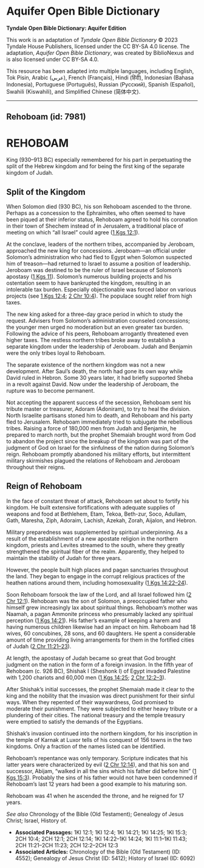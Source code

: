 # Aquifer Open Bible Dictionary

**Tyndale Open Bible Dictionary: Aquifer Edition**

This work is an adaptation of *Tyndale Open Bible Dictionary* © 2023 Tyndale House Publishers, licensed under the CC BY\-SA 4\.0 license. The adaptation, *Aquifer Open Bible Dictionary*, was created by BiblioNexus and is also licensed under CC BY\-SA 4\.0\.

This resource has been adapted into multiple languages, including English, Tok Pisin, Arabic (عربي), French (Français), Hindi (हिंदी), Indonesian (Bahasa Indonesia), Portuguese (Português), Russian (Русский), Spanish (Español), Swahili (Kiswahili), and Simplified Chinese (简体中文).



--------------------------------

## Rehoboam (id: 7981)

REHOBOAM
========

King (930–913 BC) especially remembered for his part in perpetuating the split of the Hebrew kingdom and for being the first king of the separate kingdom of Judah.

Split of the Kingdom
--------------------

When Solomon died (930 BC), his son Rehoboam ascended to the throne. Perhaps as a concession to the Ephraimites, who often seemed to have been piqued at their inferior status, Rehoboam agreed to hold his coronation in their town of Shechem instead of in Jerusalem, a traditional place of meeting on which “all Israel” could agree ([1 Kgs 12:1](https://ref.ly/1Kgs12:1)).

At the conclave, leaders of the northern tribes, accompanied by Jeroboam, approached the new king for concessions. Jeroboam—an official under Solomon’s administration who had fled to Egypt when Solomon suspected him of treason—had returned to Israel to assume a position of leadership. Jeroboam was destined to be the ruler of Israel because of Solomon’s apostasy ([1 Kgs 11](https://ref.ly/1Kgs11:1-1Kgs11:43)). Solomon’s numerous building projects and his ostentation seem to have bankrupted the kingdom, resulting in an intolerable tax burden. Especially objectionable was forced labor on various projects (see [1 Kgs 12:4](https://ref.ly/1Kgs12:4); [2 Chr 10:4](https://ref.ly/2Chr10:4)). The populace sought relief from high taxes.

The new king asked for a three\-day grace period in which to study the request. Advisers from Solomon’s administration counseled concessions; the younger men urged no moderation but an even greater tax burden. Following the advice of his peers, Rehoboam arrogantly threatened even higher taxes. The restless northern tribes broke away to establish a separate kingdom under the leadership of Jeroboam. Judah and Benjamin were the only tribes loyal to Rehoboam.

The separate existence of the northern kingdom was not a new development. After Saul’s death, the north had gone its own way while David ruled in Hebron. Some 30 years later, it had briefly supported Sheba in a revolt against David. Now under the leadership of Jeroboam, the rupture was to become permanent.

Not accepting the apparent success of the secession, Rehoboam sent his tribute master or treasurer, Adoram (Adoniram), to try to heal the division. North Israelite partisans stoned him to death, and Rehoboam and his party fled to Jerusalem. Rehoboam immediately tried to subjugate the rebellious tribes. Raising a force of 180,000 men from Judah and Benjamin, he prepared to march north, but the prophet Shemaiah brought word from God to abandon the project since the breakup of the kingdom was part of the judgment of God on Israel for the sinfulness of the nation during Solomon’s reign. Rehoboam promptly abandoned his military efforts, but intermittent military skirmishes plagued the relations of Rehoboam and Jeroboam throughout their reigns.

Reign of Rehoboam
-----------------

In the face of constant threat of attack, Rehoboam set about to fortify his kingdom. He built extensive fortifications with adequate supplies of weapons and food at Bethlehem, Etam, Tekoa, Beth\-zur, Soco, Adullam, Gath, Maresha, Ziph, Adoraim, Lachish, Azekah, Zorah, Aijalon, and Hebron.

Military preparedness was supplemented by spiritual underpinning. As a result of the establishment of a new apostate religion in the northern kingdom, priests and Levites streamed to the south, where they greatly strengthened the spiritual fiber of the realm. Apparently, they helped to maintain the stability of Judah for three years.

However, the people built high places and pagan sanctuaries throughout the land. They began to engage in the corrupt religious practices of the heathen nations around them, including homosexuality ([1 Kgs 14:22–24](https://ref.ly/1Kgs14:22-1Kgs14:24)).

Soon Rehoboam forsook the law of the Lord, and all Israel followed him ([2 Chr 12:1](https://ref.ly/2Chr12:1)). Rehoboam was the son of Solomon, a preoccupied father who himself grew increasingly lax about spiritual things. Rehoboam’s mother was Naamah, a pagan Ammonite princess who presumably lacked any spiritual perception ([1 Kgs 14:21](https://ref.ly/1Kgs14:21)). His father’s example of keeping a harem and having numerous children likewise had an impact on him. Rehoboam had 18 wives, 60 concubines, 28 sons, and 60 daughters. He spent a considerable amount of time providing living arrangements for them in the fortified cities of Judah ([2 Chr 11:21–23](https://ref.ly/2Chr11:21-2Chr11:23)).

At length, the apostasy of Judah became so great that God brought judgment on the nation in the form of a foreign invasion. In the fifth year of Rehoboam (c. 926 BC), Shishak I (Sheshonk I) of Egypt invaded Palestine with 1,200 chariots and 60,000 men ([1 Kgs 14:25](https://ref.ly/1Kgs14:25); [2 Chr 12:2–3](https://ref.ly/2Chr12:2-2Chr12:3)).

After Shishak’s initial successes, the prophet Shemaiah made it clear to the king and the nobility that the invasion was direct punishment for their sinful ways. When they repented of their waywardness, God promised to moderate their punishment. They were subjected to either heavy tribute or a plundering of their cities. The national treasury and the temple treasury were emptied to satisfy the demands of the Egyptians.

Shishak’s invasion continued into the northern kingdom, for his inscription in the temple of Karnak at Luxor tells of his conquest of 156 towns in the two kingdoms. Only a fraction of the names listed can be identified.

Rehoboam’s repentance was only temporary. Scripture indicates that his latter years were characterized by evil ([2 Chr 12:14](https://ref.ly/2Chr12:14)), and that his son and successor, Abijam, “walked in all the sins which his father did before him” ([1 Kgs 15:3](https://ref.ly/1Kgs15:3)). Probably the sins of his father would not have been condemned if Rehoboam’s last 12 years had been a good example to his maturing son.

Rehoboam was 41 when he ascended the throne, and he reigned for 17 years.

*See also* Chronology of the Bible (Old Testament); Genealogy of Jesus Christ; Israel, History of.

* **Associated Passages:** 1KI 12:1; 1KI 12:4; 1KI 14:21; 1KI 14:25; 1KI 15:3; 2CH 10:4; 2CH 12:1; 2CH 12:14; 1KI 14:22–1KI 14:24; 1KI 11:1–1KI 11:43; 2CH 11:21–2CH 11:23; 2CH 12:2–2CH 12:3
* **Associated Articles:** Chronology of the Bible (Old Testament) (ID: 4552); Genealogy of Jesus Christ (ID: 5412); History of Israel (ID: 6092)

